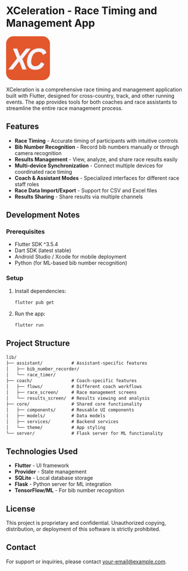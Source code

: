 # XCeleration - Race Timing and Management App

<img src="assets/icon/XCelerate_icon.png" alt="XCeleration Logo" width="120"/>

XCeleration is a comprehensive race timing and management application built with Flutter, designed for cross-country, track, and other running events. The app provides tools for both coaches and race assistants to streamline the entire race management process.

## Features

- **Race Timing** - Accurate timing of participants with intuitive controls
- **Bib Number Recognition** - Record bib numbers manually or through camera recognition
- **Results Management** - View, analyze, and share race results easily
- **Multi-device Synchronization** - Connect multiple devices for coordinated race timing
- **Coach & Assistant Modes** - Specialized interfaces for different race staff roles
- **Race Data Import/Export** - Support for CSV and Excel files
- **Results Sharing** - Share results via multiple channels

## Development Notes

### Prerequisites

- Flutter SDK ^3.5.4
- Dart SDK (latest stable)
- Android Studio / Xcode for mobile deployment
- Python (for ML-based bib number recognition)

### Setup

1. Install dependencies:
   ```bash
   flutter pub get
   ```

2. Run the app:
   ```bash
   flutter run
   ```

## Project Structure

```
lib/
├── assistant/           # Assistant-specific features
│   ├── bib_number_recorder/
│   └── race_timer/
├── coach/               # Coach-specific features
│   ├── flows/           # Different coach workflows
│   ├── race_screen/     # Race management screens
│   └── results_screen/  # Results viewing and analysis
├── core/                # Shared core functionality
│   ├── components/      # Reusable UI components
│   ├── models/          # Data models
│   ├── services/        # Backend services
│   └── theme/           # App styling
└── server/              # Flask server for ML functionality
```

## Technologies Used

- **Flutter** - UI framework
- **Provider** - State management
- **SQLite** - Local database storage
- **Flask** - Python server for ML integration
- **TensorFlow/ML** - For bib number recognition

## License

This project is proprietary and confidential. Unauthorized copying, distribution, or deployment of this software is strictly prohibited.

## Contact

For support or inquiries, please contact [your-email@example.com](mailto:your-email@example.com).
